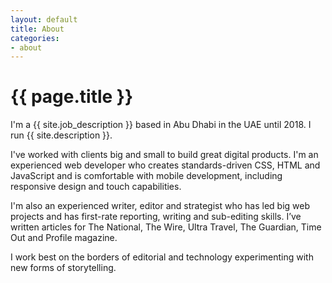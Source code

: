 ```yaml
---
layout: default
title: About
categories:
- about
---
```

<h1 class="page-heading-caps extra-top-padding">{{ page.title }}</h1>
I'm a {{ site.job_description }} based in Abu Dhabi in the UAE until 2018. I run {{ site.description }}.

I've worked with clients big and small to build great digital products. I'm an experienced web developer who creates standards-driven CSS, HTML and JavaScript and is comfortable with mobile development, including responsive design and touch capabilities.

I'm also an experienced writer, editor and strategist who has led big web projects and has first-rate reporting, writing and sub-editing skills. I’ve written articles for The National, The Wire, Ultra Travel, The Guardian, Time Out and Profile magazine.

I work best on the borders of editorial and technology experimenting with new forms of storytelling.




